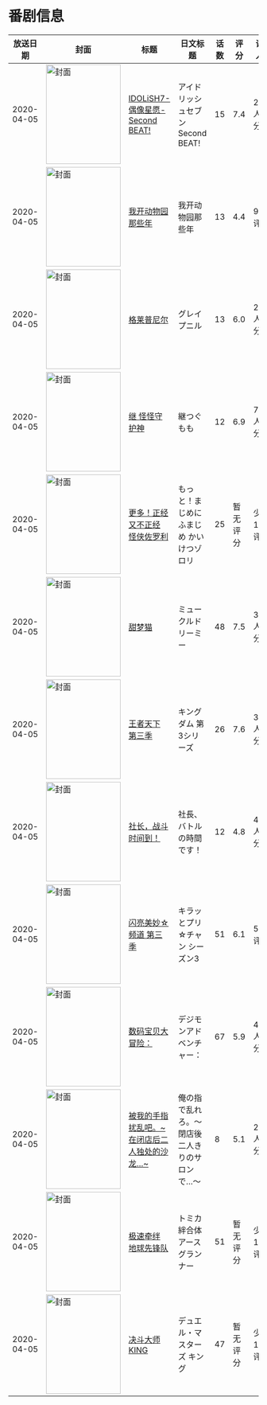 # 番剧信息

|放送日期|封面|标题|日文标题|话数|评分|评分人数|
|---|---|---|---|---|---|---|
|2020-04-05|<img src="//lain.bgm.tv/pic/cover/c/38/18/253042_rDdlL.jpg" alt="封面" style="width:150px;height:200px;object-fit:cover;">|[IDOLiSH7-偶像星愿- Second BEAT!](https://bangumi.tv/subject/253042)|アイドリッシュセブン Second BEAT!|15|7.4|251人评分|
|2020-04-05|<img src="//lain.bgm.tv/pic/cover/c/d7/8e/269553_28Hu5.jpg" alt="封面" style="width:150px;height:200px;object-fit:cover;">|[我开动物园那些年](https://bangumi.tv/subject/269553)|我开动物园那些年|13|4.4|90人评分|
|2020-04-05|<img src="//lain.bgm.tv/pic/cover/c/aa/57/276705_i8qRn.jpg" alt="封面" style="width:150px;height:200px;object-fit:cover;">|[格莱普尼尔](https://bangumi.tv/subject/276705)|グレイプニル|13|6.0|2914人评分|
|2020-04-05|<img src="//lain.bgm.tv/pic/cover/c/94/44/276792_zEaYM.jpg" alt="封面" style="width:150px;height:200px;object-fit:cover;">|[继 怪怪守护神](https://bangumi.tv/subject/276792)|継つぐもも|12|6.9|799人评分|
|2020-04-05|<img src="//lain.bgm.tv/pic/cover/c/73/2a/285762_r0l6z.jpg" alt="封面" style="width:150px;height:200px;object-fit:cover;">|[更多！正经又不正经 怪侠佐罗利](https://bangumi.tv/subject/285762)|もっと！まじめにふまじめ かいけつゾロリ|25|暂无评分|少于10人评分|
|2020-04-05|<img src="//lain.bgm.tv/pic/cover/c/16/47/289829_8IDIm.jpg" alt="封面" style="width:150px;height:200px;object-fit:cover;">|[甜梦猫](https://bangumi.tv/subject/289829)|ミュークルドリーミー|48|7.5|356人评分|
|2020-04-05|<img src="//lain.bgm.tv/pic/cover/c/31/f0/294288_1Qbo0.jpg" alt="封面" style="width:150px;height:200px;object-fit:cover;">|[王者天下 第三季](https://bangumi.tv/subject/294288)|キングダム 第3シリーズ|26|7.6|317人评分|
|2020-04-05|<img src="//lain.bgm.tv/pic/cover/c/03/1f/295707_jdddR.jpg" alt="封面" style="width:150px;height:200px;object-fit:cover;">|[社长，战斗时间到！](https://bangumi.tv/subject/295707)|社長、バトルの時間です！|12|4.8|473人评分|
|2020-04-05|<img src="//lain.bgm.tv/pic/cover/c/c3/12/296702_Ge92G.jpg" alt="封面" style="width:150px;height:200px;object-fit:cover;">|[闪亮美妙☆频道 第三季](https://bangumi.tv/subject/296702)|キラッとプリ☆チャン シーズン3|51|6.1|53人评分|
|2020-04-05|<img src="//lain.bgm.tv/pic/cover/c/50/28/298451_aPfT7.jpg" alt="封面" style="width:150px;height:200px;object-fit:cover;">|[数码宝贝大冒险：](https://bangumi.tv/subject/298451)|デジモンアドベンチャー：|67|5.9|427人评分|
|2020-04-05|<img src="/img/no_icon_subject.png" alt="封面" style="width:150px;height:200px;object-fit:cover;">|[被我的手指扰乱吧。~在闭店后二人独处的沙龙…~](https://bangumi.tv/subject/300865)|俺の指で乱れろ。〜閉店後二人きりのサロンで…〜|8|5.1|258人评分|
|2020-04-05|<img src="//lain.bgm.tv/pic/cover/c/dc/95/303431_75V5o.jpg" alt="封面" style="width:150px;height:200px;object-fit:cover;">|[极速牵绊 地球先锋队](https://bangumi.tv/subject/303431)|トミカ絆合体 アースグランナー|51|暂无评分|少于10人评分|
|2020-04-05|<img src="//lain.bgm.tv/pic/cover/c/46/2a/303435_CP5LP.jpg" alt="封面" style="width:150px;height:200px;object-fit:cover;">|[决斗大师 KING](https://bangumi.tv/subject/303435)|デュエル・マスターズ キング|47|暂无评分|少于10人评分|
